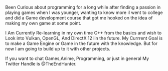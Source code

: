 Been Curious about programming for a long while after finding a passion in playing games when I was younger, wanting to know more iI went to college and did a Game development course that got me hooked on the idea of making my own game at some point.

I Am Currently Re-learning in my own time C++ from the basics and wish to Look into Vulkan, OpenGL, And DirectX 12 iin the future. My Currrent Goal is to make a Game Engine or Game in the future with the knowledge. But for now I am going to build up to it with other projects.

If you want to chat Games,Anime, Programming, or just in general My Twitter Handle is @TheEndHunter.

